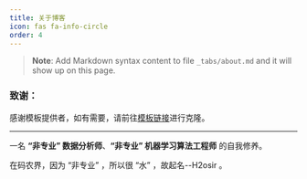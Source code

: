 ```yaml
---
title: 关于博客
icon: fas fa-info-circle
order: 4
---
```



> **Note**: Add Markdown syntax content to file `_tabs/about.md` and it will show up on this page.

### 致谢：

感谢模板提供者，如有需要，请前往[模板链接](https://github.com/cotes2020/jekyll-theme-chirpy)进行克隆。

---

一名 **“非专业” 数据分析师**、**“非专业” 机器学习算法工程师** 的自我修养。

在码农界，因为 “非专业” ，所以很 “水” ，故起名--H2osir 。